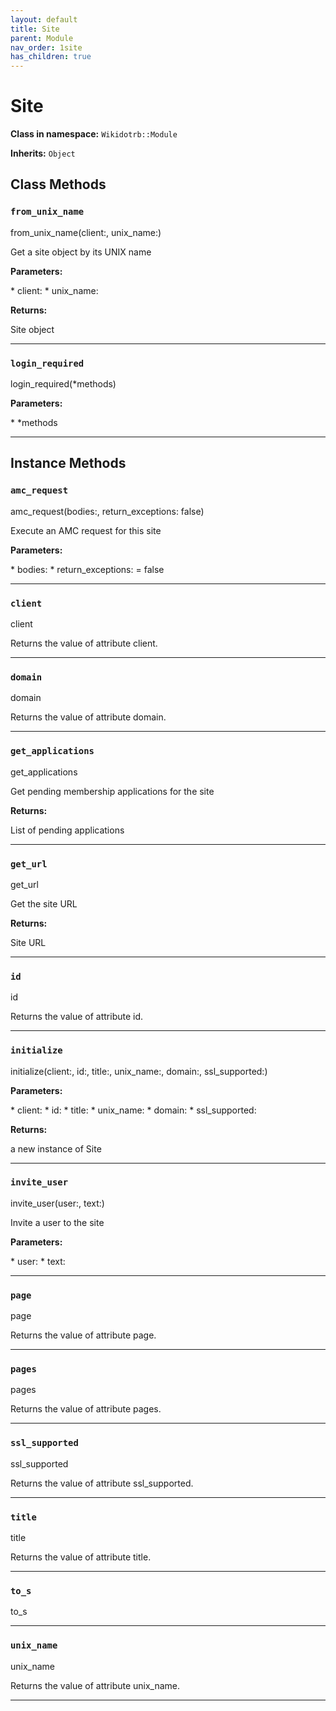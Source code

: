 ```yaml
---
layout: default
title: Site
parent: Module
nav_order: 1site
has_children: true
---
```


# Site

**Class in namespace:** `Wikidotrb::Module`

**Inherits:** `Object`

## Class Methods

### `from_unix_name`

<div class="method-signature">from_unix_name(client:, unix_name:)</div>

Get a site object by its UNIX name

**Parameters:**

<div class="method-parameters">
* <span class="parameter-name">client:</span>
* <span class="parameter-name">unix_name:</span>
</div>

**Returns:**

Site object

---

### `login_required`

<div class="method-signature">login_required(*methods)</div>

**Parameters:**

<div class="method-parameters">
* <span class="parameter-name">*methods</span>
</div>

---

## Instance Methods

### `amc_request`

<div class="method-signature">amc_request(bodies:, return_exceptions: false)</div>

Execute an AMC request for this site

**Parameters:**

<div class="method-parameters">
* <span class="parameter-name">bodies:</span>
* <span class="parameter-name">return_exceptions:</span> = false
</div>

---

### `client`

<div class="method-signature">client</div>

Returns the value of attribute client.

---

### `domain`

<div class="method-signature">domain</div>

Returns the value of attribute domain.

---

### `get_applications`

<div class="method-signature">get_applications</div>

Get pending membership applications for the site

**Returns:**

List of pending applications

---

### `get_url`

<div class="method-signature">get_url</div>

Get the site URL

**Returns:**

Site URL

---

### `id`

<div class="method-signature">id</div>

Returns the value of attribute id.

---

### `initialize`

<div class="method-signature">initialize(client:, id:, title:, unix_name:, domain:, ssl_supported:)</div>

**Parameters:**

<div class="method-parameters">
* <span class="parameter-name">client:</span>
* <span class="parameter-name">id:</span>
* <span class="parameter-name">title:</span>
* <span class="parameter-name">unix_name:</span>
* <span class="parameter-name">domain:</span>
* <span class="parameter-name">ssl_supported:</span>
</div>

**Returns:**

a new instance of Site

---

### `invite_user`

<div class="method-signature">invite_user(user:, text:)</div>

Invite a user to the site

**Parameters:**

<div class="method-parameters">
* <span class="parameter-name">user:</span>
* <span class="parameter-name">text:</span>
</div>

---

### `page`

<div class="method-signature">page</div>

Returns the value of attribute page.

---

### `pages`

<div class="method-signature">pages</div>

Returns the value of attribute pages.

---

### `ssl_supported`

<div class="method-signature">ssl_supported</div>

Returns the value of attribute ssl_supported.

---

### `title`

<div class="method-signature">title</div>

Returns the value of attribute title.

---

### `to_s`

<div class="method-signature">to_s</div>

---

### `unix_name`

<div class="method-signature">unix_name</div>

Returns the value of attribute unix_name.

---


